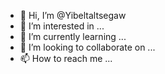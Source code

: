 - 👋 Hi, I’m @Yibeltaltsegaw
- 👀 I’m interested in ...
- 🌱 I’m currently learning ...
- 💞️ I’m looking to collaborate on ...
- 📫 How to reach me ...

<!---
Yibeltaltsegaw/Yibeltaltsegaw is a ✨ special ✨ repository because its `README.md` (this file) appears on your GitHub profile.
You can click the Preview link to take a look at your changes.
--->
